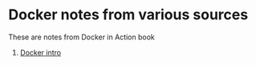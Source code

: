 # Docker notes from various sources

These are notes from Docker in Action  book

1. [Docker intro](intro.md)